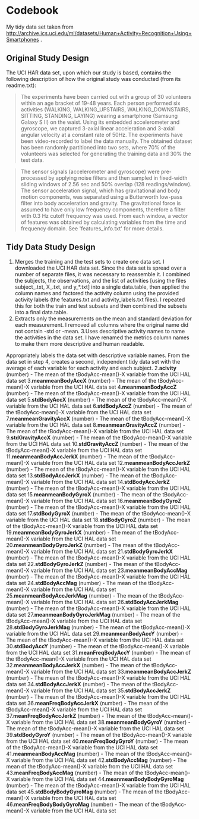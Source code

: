 # Codebook

My tidy data set taken from http://archive.ics.uci.edu/ml/datasets/Human+Activity+Recognition+Using+Smartphones .

## Original Study Design

The UCI HAR data set, upon which our study is based, contains the following description of how the original study was conducted (from its readme.txt):

> The experiments have been carried out with a group of 30 volunteers within an age bracket of 19-48 years. Each person performed six activities (WALKING, WALKING_UPSTAIRS, WALKING_DOWNSTAIRS, SITTING, STANDING, LAYING) wearing a smartphone (Samsung Galaxy S II) on the waist. Using its embedded accelerometer and gyroscope, we captured 3-axial linear acceleration and 3-axial angular velocity at a constant rate of 50Hz. The experiments have been video-recorded to label the data manually. The obtained dataset has been randomly partitioned into two sets, where 70% of the volunteers was selected for generating the training data and 30% the test data.

> The sensor signals (accelerometer and gyroscope) were pre-processed by applying noise filters and then sampled in fixed-width sliding windows of 2.56 sec and 50% overlap (128 readings/window). The sensor acceleration signal, which has gravitational and body motion components, was separated using a Butterworth low-pass filter into body acceleration and gravity. The gravitational force is assumed to have only low frequency components, therefore a filter with 0.3 Hz cutoff frequency was used. From each window, a vector of features was obtained by calculating variables from the time and frequency domain. See 'features_info.txt' for more details.

## Tidy Data Study Design

1. Merges the training and the test sets to create one data set.
  I downloaded the UCI HAR data set. Since the data set is spread over a number of separate files, it was necessary to reassemble it.
  I combined the subjects, the observations, and the list of activities [using the files subject_.txt, X_.txt, and y_*.txt] into a single data.table, then applied the column names and factored the activity column using the provided activity labels (the features.txt and activity_labels.txt files).
  I repeated this for both the train and test subsets and then combined the subsets into a final data.table.
2. Extracts only the measurements on the mean and standard deviation for each measurement.
 I removed all columns where the original name did not contain -std or -mean. 
3.Uses descriptive activity names to name the activities in the data set.
 I have renamed the metrics column names to make them more descriptive and human readable.
 
Appropriately labels the data set with descriptive variable names.
From the data set in step 4, creates a second, independent tidy data set with the average of each variable for each activity and each subject.
2.**acivity** (number) - The mean of the tBodyAcc-mean()-X variable from the UCI HAL data set
3.**meanmeanBodyAccX** (number) - The mean of the tBodyAcc-mean()-X variable from the UCI HAL data set
4.**meanmeanBodyAccZ** (number) - The mean of the tBodyAcc-mean()-X variable from the UCI HAL data set
5.**stdBodyAccX** (number) - The mean of the tBodyAcc-mean()-X variable from the UCI HAL data set
6.**stdBodyAccZ** (number) - The mean of the tBodyAcc-mean()-X variable from the UCI HAL data set
7.**meanmeanGravityAccX** (number) - The mean of the tBodyAcc-mean()-X variable from the UCI HAL data set
8.**meanmeanGravityAccZ** (number) - The mean of the tBodyAcc-mean()-X variable from the UCI HAL data set
9.**stdGravityAccX** (number) - The mean of the tBodyAcc-mean()-X variable from the UCI HAL data set
10.**stdGravityAccZ** (number) - The mean of the tBodyAcc-mean()-X variable from the UCI HAL data set
11.**meanmeanBodyAccJerkX** (number) - The mean of the tBodyAcc-mean()-X variable from the UCI HAL data set
12.**meanmeanBodyAccJerkZ** (number) - The mean of the tBodyAcc-mean()-X variable from the UCI HAL data set
13.**stdBodyAccJerkX** (number) - The mean of the tBodyAcc-mean()-X variable from the UCI HAL data set
14.**stdBodyAccJerkZ** (number) - The mean of the tBodyAcc-mean()-X variable from the UCI HAL data set
15.**meanmeanBodyGyroX** (number) - The mean of the tBodyAcc-mean()-X variable from the UCI HAL data set
16.**meanmeanBodyGyroZ** (number) - The mean of the tBodyAcc-mean()-X variable from the UCI HAL data set
17.**stdBodyGyroX** (number) - The mean of the tBodyAcc-mean()-X variable from the UCI HAL data set
18.**stdBodyGyroZ** (number) - The mean of the tBodyAcc-mean()-X variable from the UCI HAL data set
19.**meanmeanBodyGyroJerkX** (number) - The mean of the tBodyAcc-mean()-X variable from the UCI HAL data set
20.**meanmeanBodyGyroJerkZ** (number) - The mean of the tBodyAcc-mean()-X variable from the UCI HAL data set
21.**stdBodyGyroJerkX** (number) - The mean of the tBodyAcc-mean()-X variable from the UCI HAL data set
22.**stdBodyGyroJerkZ** (number) - The mean of the tBodyAcc-mean()-X variable from the UCI HAL data set
23.**meanmeanBodyAccMag** (number) - The mean of the tBodyAcc-mean()-X variable from the UCI HAL data set
24.**stdBodyAccMag** (number) - The mean of the tBodyAcc-mean()-X variable from the UCI HAL data set
25.**meanmeanBodyAccJerkMag** (number) - The mean of the tBodyAcc-mean()-X variable from the UCI HAL data set
26.**stdBodyAccJerkMag** (number) - The mean of the tBodyAcc-mean()-X variable from the UCI HAL data set
27.**meanmeanBodyGyroJerkMag** (number) - The mean of the tBodyAcc-mean()-X variable from the UCI HAL data set
28.**stdBodyGyroJerkMag** (number) - The mean of the tBodyAcc-mean()-X variable from the UCI HAL data set
29.**meanmeanBodyAccY** (number) - The mean of the tBodyAcc-mean()-X variable from the UCI HAL data set
30.**stdBodyAccY** (number) - The mean of the tBodyAcc-mean()-X variable from the UCI HAL data set
31.**meanFreqBodyAccY** (number) - The mean of the tBodyAcc-mean()-X variable from the UCI HAL data set
32.**meanmeanBodyAccJerkX** (number) - The mean of the tBodyAcc-mean()-X variable from the UCI HAL data set
33.**meanmeanBodyAccJerkZ** (number) - The mean of the tBodyAcc-mean()-X variable from the UCI HAL data set
34.**stdBodyAccJerkX** (number) - The mean of the tBodyAcc-mean()-X variable from the UCI HAL data set
35.**stdBodyAccJerkZ** (number) - The mean of the tBodyAcc-mean()-X variable from the UCI HAL data set
36.**meanFreqBodyAccJerkX** (number) - The mean of the tBodyAcc-mean()-X variable from the UCI HAL data set
37.**meanFreqBodyAccJerkZ** (number) - The mean of the tBodyAcc-mean()-X variable from the UCI HAL data set
38.**meanmeanBodyGyroY** (number) - The mean of the tBodyAcc-mean()-X variable from the UCI HAL data set
39.**stdBodyGyroY** (number) - The mean of the tBodyAcc-mean()-X variable from the UCI HAL data set
40.**meanFreqBodyGyroY** (number) - The mean of the tBodyAcc-mean()-X variable from the UCI HAL data set
41.**meanmeanBodyAccMag** (number) - The mean of the tBodyAcc-mean()-X variable from the UCI HAL data set
42.**stdBodyAccMag** (number) - The mean of the tBodyAcc-mean()-X variable from the UCI HAL data set
43.**meanFreqBodyAccMag** (number) - The mean of the tBodyAcc-mean()-X variable from the UCI HAL data set
44.**meanmeanBodyBodyGyroMag** (number) - The mean of the tBodyAcc-mean()-X variable from the UCI HAL data set
45.**stdBodyBodyGyroMag** (number) - The mean of the tBodyAcc-mean()-X variable from the UCI HAL data set
46.**meanFreqBodyBodyGyroMag** (number) - The mean of the tBodyAcc-mean()-X variable from the UCI HAL data set
